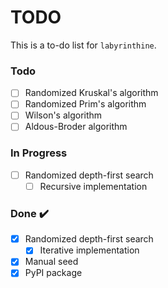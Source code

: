 # TODO

This is a to-do list for `labyrinthine`.

### Todo

- [ ] Randomized Kruskal's algorithm
- [ ] Randomized Prim's algorithm
- [ ] Wilson's algorithm
- [ ] Aldous-Broder algorithm

### In Progress

- [ ] Randomized depth-first search
    - [ ] Recursive implementation

### Done :heavy_check_mark:

- [x] Randomized depth-first search
    - [x] Iterative implementation
- [x] Manual seed
- [x] PyPI package

